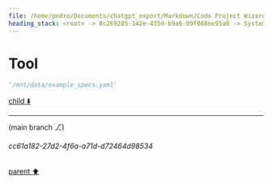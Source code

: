 ```yaml
---
file: /home/pedro/Documents/chatgpt_export/Markdown/Code Project Wizard.md
heading_stack: <root> -> 8c269285-142e-435d-b9a6-09f088ee55a0 -> System -> 3f14cc08-f4b7-4f8c-8004-80585ceb35cb -> System -> aaa238c5-ebfb-4a7c-a2a9-36a5e8e7f8b4 -> User -> 82599f1c-3cc9-483f-aec3-3ac7d27a364e -> Assistant -> Features: -> Workflow: -> Example Interaction: -> Output: -> Code Quality: -> aaa22d81-0c5f-4c16-bfcb-6501028b3abb -> User -> fe9b346a-bb29-47a2-9d2c-46143833df8b -> Assistant -> Example YAML Spec: -> Technical Details: -> aaa211da-11d1-42b0-b243-8b5317275494 -> User -> 20e348c8-2674-4247-a2df-a800d30e6919 -> Assistant -> Steps in Refinement Rounds: -> Technical Aspects: -> aaa2b832-6e67-4a8c-ae5a-880527a9c70e -> User -> 63be082f-29bf-4df2-89c7-e76831e2be2f -> Assistant -> Rule-Based Analysis: -> Heuristic-Based Analysis: -> Advanced (AI/ML-based): -> Dynamic Learning: -> Practical Example: -> Technical Implementation: -> aaa259a8-4f58-45ef-a557-f83ed0d43060 -> User -> def21ed4-8bd1-48ad-abaa-abfdd1b5e931 -> Assistant -> Contextual Analysis: -> Comparative Analysis: -> Iterative Refinement: -> Multiple Perspectives: -> aaa23c35-f0d8-4fce-a4ff-8119445334b2 -> User -> ea71b934-62f2-45e7-82a9-a81550fd8686 -> Assistant -> fa37c68b-32c7-454d-b00b-00a47351e53e -> Tool -> 84e038bc-6e93-4bc8-878c-10e7d8b569ee -> Assistant -> ee3f4b23-d5cc-40c1-b36d-1e8c75e1f405 -> Assistant -> a5fa0b39-6e6e-4d75-ab10-661ef75ae7a8 -> Tool
---
```

# Tool

```python
'/mnt/data/example_specs.yaml'
```

[child ⬇️](#cc61a182-27d2-4f6a-a71d-d72464d98534)

---

(main branch ⎇)
###### cc61a182-27d2-4f6a-a71d-d72464d98534
[parent ⬆️](#a5fa0b39-6e6e-4d75-ab10-661ef75ae7a8)
